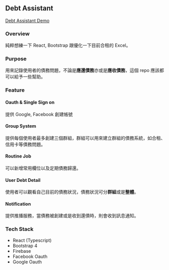 ## Debt Assistant

[Debt Assistant Demo](https://marshal604.github.io/debt-assistant)

### Overview

純粹想練一下 React, Bootstrap 跟優化一下目前合租的 Excel。

### Purpose

用來記錄使用者的債務問題，不論是**應還債務**亦或是**應收債務**，這個 repo 應該都可以給予一些幫助。

### Feature

#### Oauth & Single Sign on

提供 Google, Facebook 創建帳號

#### Group System

提供每個使用者最多創建三個群組，群組可以用來建立群組的債務系統，如合租、信用卡等債務問題。

#### Routine Job

可以新增常用欄位以及定期債務歸還。

#### User Debt Detail

使用者可以觀看自己目前的債務狀況，債務狀況可分**群組**或是**整體**。

#### Notification

提供推播服務，當債務被創建或是收到還債時，則會收到訊息通知。

### Tech Stack

- React (Typescript)
- Bootstrap 4
- Firebase
- Facebook Oauth
- Google Oauth
